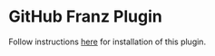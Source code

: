 # GitHub Franz Plugin

Follow instructions [here](https://github.com/meetfranz/plugins/blob/master/docs/integration.md) for installation of this plugin.
